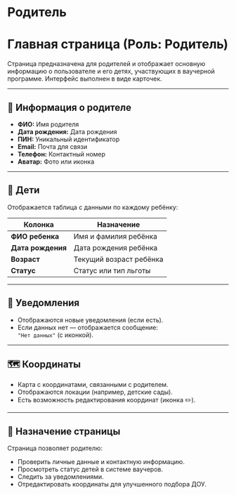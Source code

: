 #  Родитель
# Главная страница (Роль: Родитель)

Страница предназначена для родителей и отображает основную информацию о пользователе и его детях, участвующих в ваучерной программе. Интерфейс выполнен в виде карточек.

---

## 📄 Информация о родителе

- **ФИО:** Имя родителя
- **Дата рождения:** Дата рождения
- **ПИН:** Уникальный идентификатор
- **Email:** Почта для связи
- **Телефон:** Контактный номер
- **Аватар:** Фото или иконка

---

## 👶 Дети

Отображается таблица с данными по каждому ребёнку:

| Колонка      | Назначение              |
|--------------|--------------------------|
| **ФИО ребенка**  | Имя и фамилия ребёнка    |
| **Дата рождения** | Дата рождения ребёнка    |
| **Возраст**     | Текущий возраст ребёнка |
| **Статус**      | Статус или тип льготы   |

---

## 🔔 Уведомления

- Отображаются новые уведомления (если есть).
- Если данных нет — отображается сообщение:  
  `"Нет данных"` (с иконкой).

---

## 🗺️ Координаты

- Карта с координатами, связанными с родителем.
- Отображаются локации (например, детские сады).
- Есть возможность редактирования координат (иконка ✏️).

---

## 📌 Назначение страницы

Страница позволяет родителю:

- Проверить личные данные и контактную информацию.
- Просмотреть статус детей в системе ваучеров.
- Следить за уведомлениями.
- Отредактировать координаты для улучшенного подбора ДОУ.
